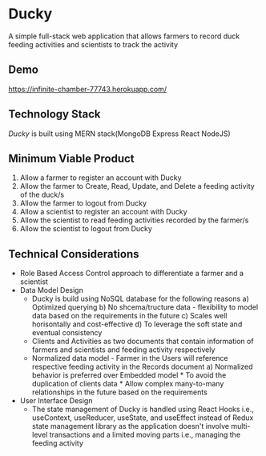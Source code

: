 # Ducky
A simple full-stack web application that allows farmers to record duck feeding activities and scientists to track the activity

## Demo 
https://infinite-chamber-77743.herokuapp.com/

## Technology Stack
*Ducky* is built using MERN stack(MongoDB Express React NodeJS)

## Minimum Viable Product
  1. Allow a farmer to register an account with Ducky
  2. Allow the farmer to Create, Read, Update, and Delete a feeding activity of the duck/s
  3. Allow the farmer to logout from Ducky
  4. Allow a scientist to register an account with Ducky
  5. Allow the scientist to read feeding activities recorded by the farmer/s
  6. Allow the scientist to logout from Ducky
  
## Technical Considerations
  * Role Based Access Control approach to differentiate a farmer and a scientist
  * Data Model Design
      * Ducky is build using NoSQL database for the following reasons
          a) Optimized querying
          b) No shcema/tructure data - flexibility to model data based on the requirements in the future
          c) Scales well horisontally and cost-effective
          d) To leverage the soft state and eventual consistency
      * Clients and Activities as two documents that contain information of farmers and scientists and feeding activity respectively
      * Normalized data model - Farmer in the Users will reference respective feeding activity in the Records document
          a) Normalized behavior is preferred over Embedded model 
              * To avoid the duplication of clients data
              * Allow complex many-to-many relationships in the future based on the requirements
   * User Interface Design
      * The state management of Ducky is handled using React Hooks i.e., useContext, useReducer, useState, and useEffect instead of
        Redux state management library as the application doesn't involve multi-level transactions and a limited moving parts i.e., managing the feeding activity
